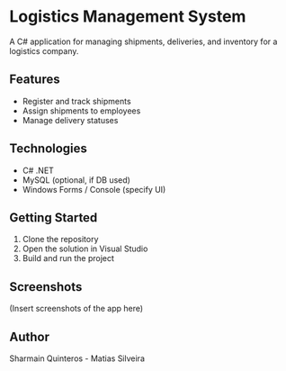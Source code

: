 # Logistics Management System

A C# application for managing shipments, deliveries, and inventory for a logistics company.

## Features
- Register and track shipments
- Assign shipments to employees
- Manage delivery statuses

## Technologies
- C# .NET
- MySQL (optional, if DB used)
- Windows Forms / Console (specify UI)

## Getting Started
1. Clone the repository
2. Open the solution in Visual Studio
3. Build and run the project

## Screenshots
(Insert screenshots of the app here)

## Author
Sharmain Quinteros - Matias Silveira
